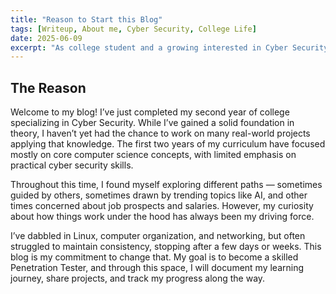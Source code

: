 ```yaml
---
title: "Reason to Start this Blog"
tags: [Writeup, About me, Cyber Security, College Life]
date: 2025-06-09
excerpt: "As college student and a growing interested in Cyber Security, i am aiming to become a Penetration Tester. This blog documents my learning journey, projects, and growth in practical security skills."
---
```


## The Reason  
  
Welcome to my blog! I’ve just completed my second year of college specializing in Cyber Security. While I’ve gained a solid foundation in theory, I haven’t yet had the chance to work on many real-world projects applying that knowledge. The first two years of my curriculum have focused mostly on core computer science concepts, with limited emphasis on practical cyber security skills.

Throughout this time, I found myself exploring different paths — sometimes guided by others, sometimes drawn by trending topics like AI, and other times concerned about job prospects and salaries. However, my curiosity about how things work under the hood has always been my driving force.

I’ve dabbled in Linux, computer organization, and networking, but often struggled to maintain consistency, stopping after a few days or weeks. This blog is my commitment to change that. My goal is to become a skilled Penetration Tester, and through this space, I will document my learning journey, share projects, and track my progress along the way.
